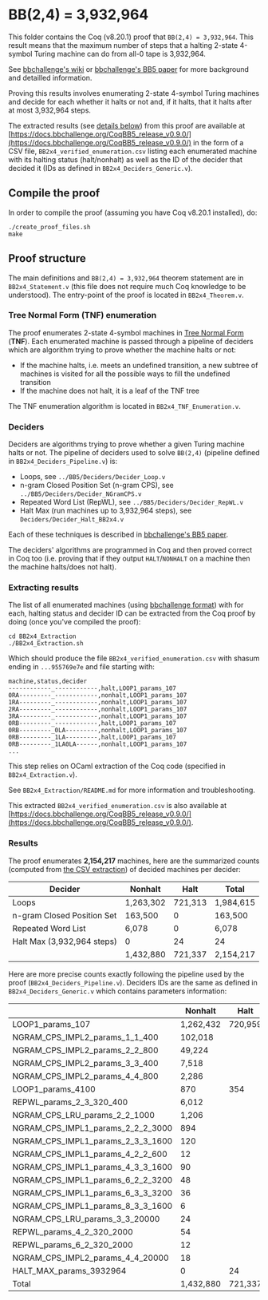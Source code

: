 # BB(2,4) = 3,932,964

This folder contains the Coq (v8.20.1) proof that `BB(2,4) = 3,932,964`. This result means that the maximum number of steps that a halting 2-state 4-symbol Turing machine can do from all-0 tape is 3,932,964. 

See [bbchallenge's wiki](https://wiki.bbchallenge.org/wiki/Main_Page) or [bbchallenge's BB5 paper](https://github.com/bbchallenge/bbchallenge-paper) for more background and detailled information.

Proving this results involves enumerating 2-state 4-symbol Turing machines and decide for each whether it halts or not and, if it halts, that it halts after at most 3,932,964 steps.

The extracted results (see [details below](#extracting-results)) from this proof are available at [https://docs.bbchallenge.org/CoqBB5_release_v0.9.0/](https://docs.bbchallenge.org/CoqBB5_release_v0.9.0/) in the form of a CSV file, `BB2x4_verified_enumeration.csv` listing each enumerated machine with its halting status (halt/nonhalt) as well as the ID of the decider that decided it (IDs as defined in `BB2x4_Deciders_Generic.v`).

## Compile the proof

In order to compile the proof (assuming you have Coq v8.20.1 installed), do:

```
./create_proof_files.sh
make
```

## Proof structure

The main definitions and `BB(2,4) = 3,932,964` theorem statement are in `BB2x4_Statement.v` (this file does not require much Coq knowledge to be understood). The entry-point of the proof is located in `BB2x4_Theorem.v`.

### Tree Normal Form (TNF) enumeration

The proof enumerates 2-state 4-symbol machines in [Tree Normal Form](https://wiki.bbchallenge.org/wiki/Tree_Normal_Form) (**TNF**). Each enumerated machine is passed through a pipeline of deciders which are algorithm trying to prove whether the machine halts or not:

- If the machine halts, i.e. meets an undefined transition, a new subtree of machines is visited for all the possible ways to fill the undefined transition
- If the machine does not halt, it is a leaf of the TNF tree

The TNF enumeration algorithm is located in `BB2x4_TNF_Enumeration.v`.

### Deciders

Deciders are algorithms trying to prove whether a given Turing machine halts or not. The pipeline of deciders used to solve `BB(2,4)` (pipeline defined in `BB2x4_Deciders_Pipeline.v`) is:

- Loops, see `../BB5/Deciders/Decider_Loop.v`
- n-gram Closed Position Set (n-gram CPS), see `../BB5/Deciders/Decider_NGramCPS.v`
- Repeated Word List (RepWL), see `../BB5/Deciders/Decider_RepWL.v`
- Halt Max (run machines up to 3,932,964 steps), see `Deciders/Decider_Halt_BB2x4.v`

Each of these techniques is described in [bbchallenge's BB5 paper](https://github.com/bbchallenge/bbchallenge-paper).

The deciders' algorithms are programmed in Coq and then proved correct in Coq too (i.e. proving that if they output `HALT`/`NONHALT` on a machine then the machine halts/does not halt).

### Extracting results

The list of all enumerated machines (using [bbchallenge format](https://discuss.bbchallenge.org/t/standard-tm-text-format/60/28?u=cosmo)) with for each, halting status and decider ID can be extracted from the Coq proof by doing (once you've compiled the proof):

```
cd BB2x4_Extraction
./BB2x4_Extraction.sh
```

Which should produce the file `BB2x4_verified_enumeration.csv` with shasum ending in `...955769e7e` and file starting with:

```
machine,status,decider
------------_------------,halt,LOOP1_params_107
0RA---------_------------,nonhalt,LOOP1_params_107
1RA---------_------------,nonhalt,LOOP1_params_107
2RA---------_------------,nonhalt,LOOP1_params_107
3RA---------_------------,nonhalt,LOOP1_params_107
0RB---------_------------,halt,LOOP1_params_107
0RB---------_0LA---------,nonhalt,LOOP1_params_107
0RB---------_1LA---------,halt,LOOP1_params_107
0RB---------_1LA0LA------,nonhalt,LOOP1_params_107
...
```

This step relies on OCaml extraction of the Coq code (specified in `BB2x4_Extraction.v`).

See `BB2x4_Extraction/README.md` for more information and troubleshooting.

This extracted `BB2x4_verified_enumeration.csv` is also available at [https://docs.bbchallenge.org/CoqBB5_release_v0.9.0/](https://docs.bbchallenge.org/CoqBB5_release_v0.9.0/).

### Results

The proof enumerates **2,154,217** machines, here are the summarized counts (computed from [the CSV extraction](https://docs.bbchallenge.org/CoqBB5_release_v0.9.0/)) of decided machines per decider:

| Decider                        | Nonhalt   | Halt    | Total     |
| ------------------------------ | --------- | ------- | --------- |
| Loops                          | 1,263,302 | 721,313 | 1,984,615 |
| n-gram Closed Position Set     | 163,500   | 0       | 163,500   |
| Repeated Word List             | 6,078     | 0       | 6,078     |
| Halt Max (3,932,964 steps)     | 0         | 24      | 24        |
|                                | 1,432,880 | 721,337 | 2,154,217 |

Here are more precise counts exactly following the pipeline used by the proof (`BB2x4_Deciders_Pipeline.v`). Deciders IDs are the same as defined in `BB2x4_Deciders_Generic.v` which contains parameters information:

|                                   | Nonhalt   | Halt    | Total     |
| --------------------------------- | --------- | ------- | --------- |
| LOOP1_params_107                  | 1,262,432 | 720,959 | 1,983,391 |
| NGRAM_CPS_IMPL2_params_1_1_400    | 102,018   |         |           |
| NGRAM_CPS_IMPL2_params_2_2_800    | 49,224    |         |           |
| NGRAM_CPS_IMPL2_params_3_3_400    | 7,518     |         |           |
| NGRAM_CPS_IMPL2_params_4_4_800    | 2,286     |         |           |
| LOOP1_params_4100                 | 870       | 354     | 1,224     |
| REPWL_params_2_3_320_400          | 6,012     |         |           |
| NGRAM_CPS_LRU_params_2_2_1000     | 1,206     |         |           |
| NGRAM_CPS_IMPL1_params_2_2_2_3000 | 894       |         |           |
| NGRAM_CPS_IMPL1_params_2_3_3_1600 | 120       |         |           |
| NGRAM_CPS_IMPL1_params_4_2_2_600  | 12        |         |           |
| NGRAM_CPS_IMPL1_params_4_3_3_1600 | 90        |         |           |
| NGRAM_CPS_IMPL1_params_6_2_2_3200 | 48        |         |           |
| NGRAM_CPS_IMPL1_params_6_3_3_3200 | 36        |         |           |
| NGRAM_CPS_IMPL1_params_8_3_3_1600 | 6         |         |           |
| NGRAM_CPS_LRU_params_3_3_20000    | 24        |         |           |
| REPWL_params_4_2_320_2000         | 54        |         |           |
| REPWL_params_6_2_320_2000         | 12        |         |           |
| NGRAM_CPS_IMPL2_params_4_4_20000  | 18        |         |           |
| HALT_MAX_params_3932964           | 0         | 24      | 24        |
| Total                             | 1,432,880 | 721,337 | 2,154,217 |